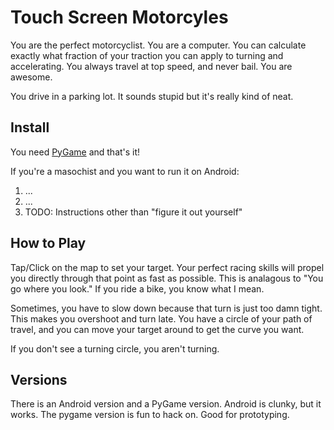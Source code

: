 # Touch Screen Motorcyles
You are the perfect motorcyclist. You are a computer. You can calculate
exactly what fraction of your traction you can apply to turning and
accelerating. You always travel at top speed, and never bail. You are awesome.

You drive in a parking lot. It sounds stupid but it's really kind of neat.

## Install
You need [PyGame](http://pygame.org) and that's it!

If you're a masochist and you want to run it on Android:

1. ...
2. ...
3. TODO: Instructions other than "figure it out yourself"

## How to Play
Tap/Click on the map to set your target. Your perfect racing skills will
propel you directly through that point as fast as possible. This is analagous
to "You go where you look." If you ride a bike, you know what I mean.

Sometimes, you have to slow down because that turn is just too damn tight. This
makes you overshoot and turn late. You have a circle of your path of travel,
and you can move your target around to get the curve you want.

If you don't see a turning circle, you aren't turning.

## Versions
There is an Android version and a PyGame version. Android is clunky, but it
works. The pygame version is fun to hack on. Good for prototyping.
